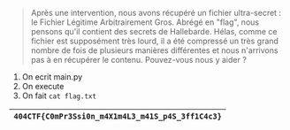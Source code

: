 > Après une intervention, nous avons récupéré un fichier ultra-secret : le Fichier Légitime Arbitrairement Gros. Abrégé en "flag", nous pensons qu'il contient des secrets de Hallebarde. Hélas, comme ce fichier est supposément très lourd, il a été compressé un très grand nombre de fois de plusieurs manières différentes et nous n'arrivons pas à en récupérer le contenu. Pouvez-vous nous y aider ?



1. On ecrit main.py
2. On execute
3. On fait `cat flag.txt`

| `404CTF{C0mPr3Ssi0n_m4X1m4L3_m41S_p4S_3ff1C4c3}` |
| -------------------------------------------------- |
